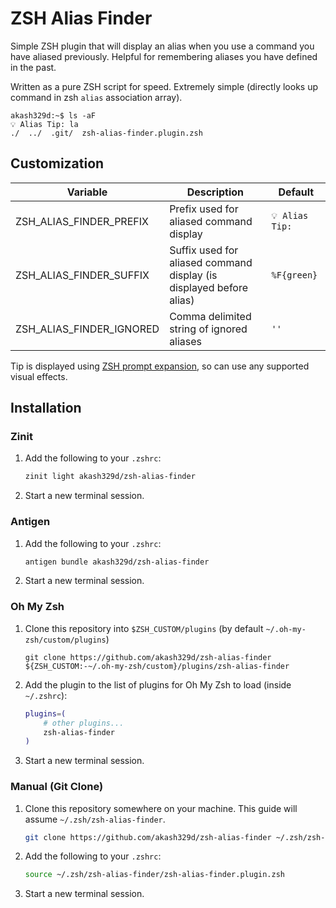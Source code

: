 # ZSH Alias Finder

Simple ZSH plugin that will display an alias when you use a command you have aliased previously. Helpful for remembering aliases you have defined in the past.

Written as a pure ZSH script for speed. Extremely simple (directly looks up command in zsh `alias` association array).

```console
akash329d:~$ ls -aF
💡 Alias Tip: la
./  ../  .git/  zsh-alias-finder.plugin.zsh
```

## Customization

| Variable                 | Description                                                         | Default          |
| ------------------------ | ------------------------------------------------------------------- | ---------------- |
| ZSH_ALIAS_FINDER_PREFIX  | Prefix used for aliased command display                             | `💡 Alias Tip: ` |
| ZSH_ALIAS_FINDER_SUFFIX  | Suffix used for aliased command display (is displayed before alias) | `%F{green}`      |
| ZSH_ALIAS_FINDER_IGNORED | Comma delimited string of ignored aliases                           | `''`             |

Tip is displayed using [ZSH prompt expansion](https://zsh.sourceforge.io/Doc/Release/Prompt-Expansion.html), so can use any supported visual effects.

## Installation

### Zinit

1. Add the following to your `.zshrc`:

   ```sh
   zinit light akash329d/zsh-alias-finder
   ```

2. Start a new terminal session.

### Antigen

1. Add the following to your `.zshrc`:

   ```sh
   antigen bundle akash329d/zsh-alias-finder
   ```

2. Start a new terminal session.

### Oh My Zsh

1. Clone this repository into `$ZSH_CUSTOM/plugins` (by default `~/.oh-my-zsh/custom/plugins`)

   ```console
   git clone https://github.com/akash329d/zsh-alias-finder ${ZSH_CUSTOM:-~/.oh-my-zsh/custom}/plugins/zsh-alias-finder
   ```

2. Add the plugin to the list of plugins for Oh My Zsh to load (inside `~/.zshrc`):

   ```sh
   plugins=(
       # other plugins...
       zsh-alias-finder
   )
   ```

3. Start a new terminal session.

### Manual (Git Clone)

1. Clone this repository somewhere on your machine. This guide will assume `~/.zsh/zsh-alias-finder`.

   ```sh
   git clone https://github.com/akash329d/zsh-alias-finder ~/.zsh/zsh-alias-finder
   ```

2. Add the following to your `.zshrc`:

   ```sh
   source ~/.zsh/zsh-alias-finder/zsh-alias-finder.plugin.zsh
   ```

3. Start a new terminal session.
